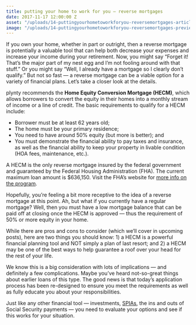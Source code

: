 ```yaml
---
title: putting your home to work for you — reverse mortgages
date: 2017-11-17 12:00:00 Z
asset: "/uploads/14-puttingyourhometoworkforyou-reversemortgages-article.jpg.png"
image: "/uploads/14-puttingyourhometoworkforyou-reversemortgages-preview.jpg.png"
---
```


If you own your home, whether in part or outright, then a reverse mortgage is potentially a valuable tool that can help both decrease your expenses and increase your income during your retirement.<!--more--> Now, you might say “Forget it! That’s the major part of my nest egg and I’m not fooling around with that stuff.” Or you might say “Well, I already have a mortgage so I clearly don’t qualify.” But not so fast — a reverse mortgage can be a viable option for a variety of financial plans. Let’s take a closer look at the details.

plynty recommends the **Home Equity Conversion Mortgage (HECM)**, which allows borrowers to convert the equity in their homes into a monthly stream of income or a line of credit. The basic requirements to qualify for a HECM include:
* Borrower must be at least 62 years old;
* The home must be your primary residence;
* You need to have around 50% equity (but more is better); and
* You must demonstrate the financial ability to pay taxes and insurance, as well as the financial ability to keep your property in livable condition (HOA fees, maintenance, etc.).

A HECM is the only reverse mortgage insured by the federal government and guaranteed by the Federal Housing Administration (FHA). The current maximum loan amount is $636,150. Visit the FHA’s website for [more info on the program](https://www.hud.gov/program_offices/housing/sfh/hecm/hecmabou).

Hopefully, you’re feeling a bit more receptive to the idea of a reverse mortgage at this point. Ah, but what if you currently have a regular mortgage? Well, then you must have a low mortgage balance that can be paid off at closing once the HECM is approved — thus the requirement of 50% or more equity in your home.

While there are pros and cons to consider (which we’ll cover in upcoming posts), here are two things you should know: 1) a HECM is a powerful financial planning tool and NOT simply a plan of last resort; and 2) a HECM may be one of the best ways to help guarantee a roof over your head for the rest of your life.

We know this is a big consideration with lots of implications — and definitely a few complications. Maybe you’ve heard not-so-great things about earlier loans of this type. The good news is that today’s application process has been re-designed to ensure you meet the requirements as well as fully educate you about your responsibilities.

Just like any other financial tool — investments, [SPIAs](https://plynty.com/post/simple-stable-yes-thats-a-spia.html), the ins and outs of Social Security payments — you need to evaluate your options and see if this works for your situation. 